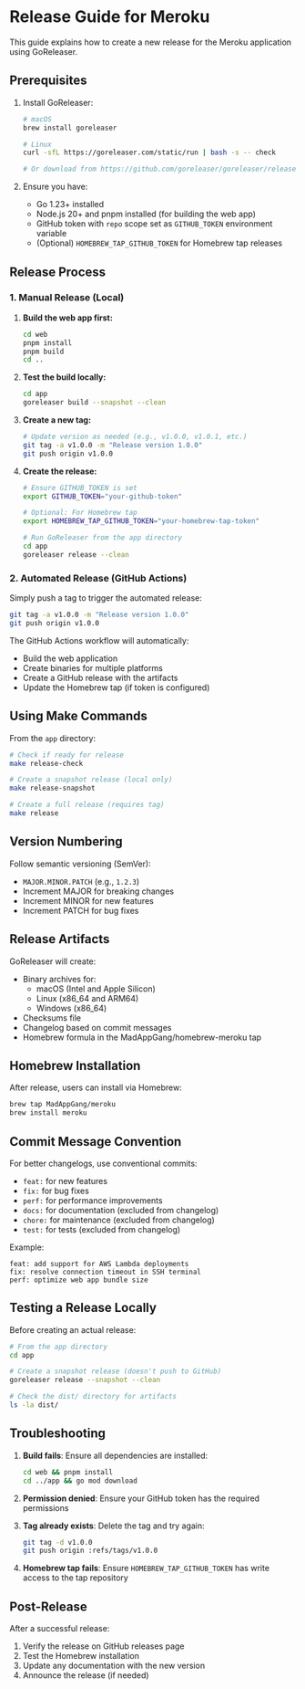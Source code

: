 # Release Guide for Meroku

This guide explains how to create a new release for the Meroku application using GoReleaser.

## Prerequisites

1. Install GoReleaser:
   ```bash
   # macOS
   brew install goreleaser

   # Linux
   curl -sfL https://goreleaser.com/static/run | bash -s -- check

   # Or download from https://github.com/goreleaser/goreleaser/releases
   ```

2. Ensure you have:
   - Go 1.23+ installed
   - Node.js 20+ and pnpm installed (for building the web app)
   - GitHub token with `repo` scope set as `GITHUB_TOKEN` environment variable
   - (Optional) `HOMEBREW_TAP_GITHUB_TOKEN` for Homebrew tap releases

## Release Process

### 1. Manual Release (Local)

1. **Build the web app first:**
   ```bash
   cd web
   pnpm install
   pnpm build
   cd ..
   ```

2. **Test the build locally:**
   ```bash
   cd app
   goreleaser build --snapshot --clean
   ```

3. **Create a new tag:**
   ```bash
   # Update version as needed (e.g., v1.0.0, v1.0.1, etc.)
   git tag -a v1.0.0 -m "Release version 1.0.0"
   git push origin v1.0.0
   ```

4. **Create the release:**
   ```bash
   # Ensure GITHUB_TOKEN is set
   export GITHUB_TOKEN="your-github-token"
   
   # Optional: For Homebrew tap
   export HOMEBREW_TAP_GITHUB_TOKEN="your-homebrew-tap-token"
   
   # Run GoReleaser from the app directory
   cd app
   goreleaser release --clean
   ```

### 2. Automated Release (GitHub Actions)

Simply push a tag to trigger the automated release:

```bash
git tag -a v1.0.0 -m "Release version 1.0.0"
git push origin v1.0.0
```

The GitHub Actions workflow will automatically:
- Build the web application
- Create binaries for multiple platforms
- Create a GitHub release with the artifacts
- Update the Homebrew tap (if token is configured)

## Using Make Commands

From the `app` directory:

```bash
# Check if ready for release
make release-check

# Create a snapshot release (local only)
make release-snapshot

# Create a full release (requires tag)
make release
```

## Version Numbering

Follow semantic versioning (SemVer):
- `MAJOR.MINOR.PATCH` (e.g., `1.2.3`)
- Increment MAJOR for breaking changes
- Increment MINOR for new features
- Increment PATCH for bug fixes

## Release Artifacts

GoReleaser will create:
- Binary archives for:
  - macOS (Intel and Apple Silicon)
  - Linux (x86_64 and ARM64)
  - Windows (x86_64)
- Checksums file
- Changelog based on commit messages
- Homebrew formula in the MadAppGang/homebrew-meroku tap

## Homebrew Installation

After release, users can install via Homebrew:

```bash
brew tap MadAppGang/meroku
brew install meroku
```

## Commit Message Convention

For better changelogs, use conventional commits:
- `feat:` for new features
- `fix:` for bug fixes
- `perf:` for performance improvements
- `docs:` for documentation (excluded from changelog)
- `chore:` for maintenance (excluded from changelog)
- `test:` for tests (excluded from changelog)

Example:
```
feat: add support for AWS Lambda deployments
fix: resolve connection timeout in SSH terminal
perf: optimize web app bundle size
```

## Testing a Release Locally

Before creating an actual release:

```bash
# From the app directory
cd app

# Create a snapshot release (doesn't push to GitHub)
goreleaser release --snapshot --clean

# Check the dist/ directory for artifacts
ls -la dist/
```

## Troubleshooting

1. **Build fails**: Ensure all dependencies are installed:
   ```bash
   cd web && pnpm install
   cd ../app && go mod download
   ```

2. **Permission denied**: Ensure your GitHub token has the required permissions

3. **Tag already exists**: Delete the tag and try again:
   ```bash
   git tag -d v1.0.0
   git push origin :refs/tags/v1.0.0
   ```

4. **Homebrew tap fails**: Ensure `HOMEBREW_TAP_GITHUB_TOKEN` has write access to the tap repository

## Post-Release

After a successful release:
1. Verify the release on GitHub releases page
2. Test the Homebrew installation
3. Update any documentation with the new version
4. Announce the release (if needed)